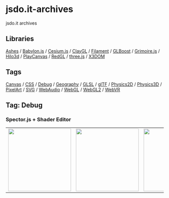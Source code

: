 # jsdo.it-archives
jsdo.it archives

## Libraries

[Ashes](../ashes) / [Babylon.js](../babylon.js) / [Cesium.js](../cesium.js) / [ClayGL](../claygl) / [Filament](../filament) / [GLBoost](../glboost)  / [Grimoire.js](../grimoire.js) / [Hilo3d](../hilo3d) / [PlayCanvas](../playcanvas) / [RedGL](../redgl) / [three.js](../three.js) / [X3DOM](../x3dom)

## Tags

[Canvas](../canvas) / [CSS](../css) / [Debug](../debug) / [Geography](../geography) / [GLSL](../glsl) / [glTF](../gltf) / [Physics2D](../physics2d) / [Physics3D](../physics3d) / [PixelArt](../pixelart) / [SVG](../svg) / [WebAudio](../webaudio) / [WebGL](../webgl) / [WebGL2](../webgl2) / [WebVR](../webvr)

## Tag: Debug

### Spector.js + Shader Editor

<table>
<tr>
<td><a href="https://cx20.github.io/jsdo.it-archives/cx20/elND" title="SpectorJS の Shader Editor 機能を試してみるテスト（WebGL編）"><img src="https://cx20.github.io/jsdo.it-archives/screenshot/elND.jpg" width="200" height="200"></a></td>
<td><a href="https://cx20.github.io/jsdo.it-archives/cx20/qHSi" title="SpectorJS の Shader Editor 機能を試してみるテスト（WebGL2編）"><img src="https://cx20.github.io/jsdo.it-archives/screenshot/qHSi.jpg" width="200" height="200"></a></td>
<td><a href="https://cx20.github.io/jsdo.it-archives/cx20/gqwR" title="SpectorJS の Shader Editor 機能を試してみるテスト（three.js編）"><img src="https://cx20.github.io/jsdo.it-archives/screenshot/gqwR.jpg" width="200" height="200"></a></td>
</tr>
</table>
